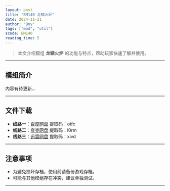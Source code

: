 ```yaml
---
layout: post
title: "BM140 龙鳞火炉"
date: 2024-11-21
author: "Bny"
tags: ["mod", "util"]
scode: BM140
reading_time: 5
---
```


> 本文介绍模组 **龙鳞火炉** 的功能与特点，帮助玩家快速了解并使用。

---

## 模组简介

内容有待更新...

---


## 文件下载
- **线路一**：[百度网盘](https://pan.baidu.com/s/1XebzA7RIqX5VD6Hkz9p8yw?pwd=otfc)  提取码：otfc  
- **线路二**：[夸克网盘](https://pan.quark.cn/s/b4a5d51ab7d7?pwd=l0rm)  提取码：l0rm  
- **线路三**：[迅雷网盘](https://pan.xunlei.com/s/VOCCbf_gXdAt6kK_zGb_uP9TA1?pwd=xivd)  提取码：xivd  

---

## 注意事项
- 为避免损坏存档，使用前请备份游戏存档。
- 可能与其他模组存在冲突，建议单独测试。

---

